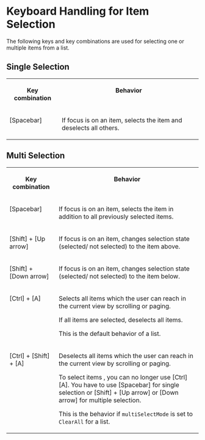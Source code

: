 <!-- loio8a0d4efa29d44ef39219c18d832012da -->

# Keyboard Handling for Item Selection

The following keys and key combinations are used for selecting one or multiple items from a list.



## Single Selection


<table>
<tr>
<th valign="top">

Key combination

</th>
<th valign="top">

Behavior

</th>
</tr>
<tr>
<td valign="top">

[Spacebar\]

</td>
<td valign="top">

If focus is on an item, selects the item and deselects all others.

</td>
</tr>
</table>



## Multi Selection


<table>
<tr>
<th valign="top">

Key combination

</th>
<th valign="top">

Behavior

</th>
</tr>
<tr>
<td valign="top">

[Spacebar\]

</td>
<td valign="top">

If focus is on an item, selects the item in addition to all previously selected items.

</td>
</tr>
<tr>
<td valign="top">

[Shift\] + [Up arrow\] 

</td>
<td valign="top">

If focus is on an item, changes selection state \(selected/ not selected\) to the item above.

</td>
</tr>
<tr>
<td valign="top">

[Shift\] + [Down arrow\] 

</td>
<td valign="top">

If focus is on an item, changes selection state \(selected/ not selected\) to the item below.

</td>
</tr>
<tr>
<td valign="top">

[Ctrl\] + [A\] 

</td>
<td valign="top">

Selects all items which the user can reach in the current view by scrolling or paging.

If all items are selected, deselects all items.

This is the default behavior of a list.

</td>
</tr>
<tr>
<td valign="top">

[Ctrl\] + [Shift\] + [A\] 

</td>
<td valign="top">

Deselects all items which the user can reach in the current view by scrolling or paging.

To select items , you can no longer use [Ctrl\][A\]. You have to use [Spacebar\] for single selection or [Shift\] + [Up arrow\]  or [Down arrow\] for multiple selection.

This is the behavior if `multiSelectMode` is set to `ClearAll` for a list.

</td>
</tr>
</table>

